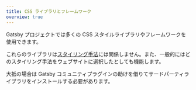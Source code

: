 ```yaml
---
title: CSS ライブラリとフレームワーク
overview: true
---
```


Gatsby プロジェクトでは多くの CSS スタイルライブラリやフレームワークを使用できます。

これらのライブラリは[スタイリング手法](/docs/styling/)には関係しません。また、一般的にはどのスタイリング手法をウェブサイトに選択したとしても機能します。

大抵の場合は Gatsby コミュニティプラグインの助けを借りてサードパーティライブラリをインストールする必要があります。

<GuideList slug={props.slug} />
